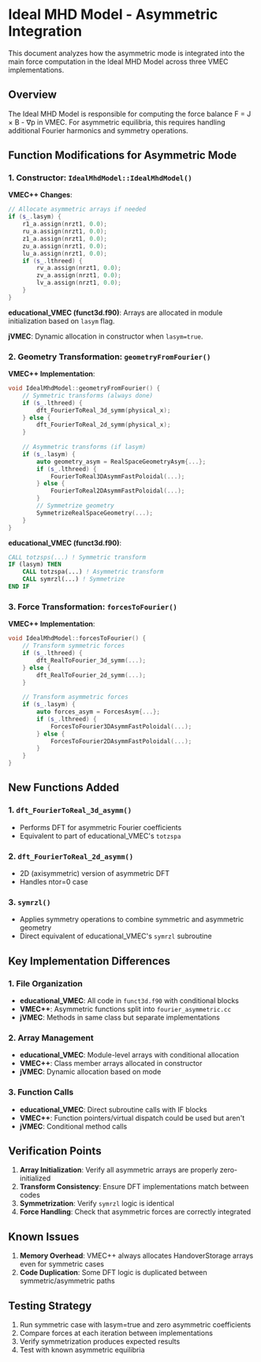 # Ideal MHD Model - Asymmetric Integration

This document analyzes how the asymmetric mode is integrated into the main force computation in the Ideal MHD Model across three VMEC implementations.

## Overview

The Ideal MHD Model is responsible for computing the force balance F = J × B - ∇p in VMEC. For asymmetric equilibria, this requires handling additional Fourier harmonics and symmetry operations.

## Function Modifications for Asymmetric Mode

### 1. Constructor: `IdealMhdModel::IdealMhdModel()`

**VMEC++ Changes**:
```cpp
// Allocate asymmetric arrays if needed
if (s_.lasym) {
    r1_a.assign(nrzt1, 0.0);
    ru_a.assign(nrzt1, 0.0);
    z1_a.assign(nrzt1, 0.0);
    zu_a.assign(nrzt1, 0.0);
    lu_a.assign(nrzt1, 0.0);
    if (s_.lthreed) {
        rv_a.assign(nrzt1, 0.0);
        zv_a.assign(nrzt1, 0.0);
        lv_a.assign(nrzt1, 0.0);
    }
}
```

**educational_VMEC (funct3d.f90)**:
Arrays are allocated in module initialization based on `lasym` flag.

**jVMEC**:
Dynamic allocation in constructor when `lasym=true`.

### 2. Geometry Transformation: `geometryFromFourier()`

**VMEC++ Implementation**:
```cpp
void IdealMhdModel::geometryFromFourier() {
    // Symmetric transforms (always done)
    if (s_.lthreed) {
        dft_FourierToReal_3d_symm(physical_x);
    } else {
        dft_FourierToReal_2d_symm(physical_x);
    }
    
    // Asymmetric transforms (if lasym)
    if (s_.lasym) {
        auto geometry_asym = RealSpaceGeometryAsym{...};
        if (s_.lthreed) {
            FourierToReal3DAsymmFastPoloidal(...);
        } else {
            FourierToReal2DAsymmFastPoloidal(...);
        }
        // Symmetrize geometry
        SymmetrizeRealSpaceGeometry(...);
    }
}
```

**educational_VMEC (funct3d.f90)**:
```fortran
CALL totzsps(...) ! Symmetric transform
IF (lasym) THEN
    CALL totzspa(...) ! Asymmetric transform
    CALL symrzl(...) ! Symmetrize
END IF
```

### 3. Force Transformation: `forcesToFourier()`

**VMEC++ Implementation**:
```cpp
void IdealMhdModel::forcesToFourier() {
    // Transform symmetric forces
    if (s_.lthreed) {
        dft_RealToFourier_3d_symm(...);
    } else {
        dft_RealToFourier_2d_symm(...);
    }
    
    // Transform asymmetric forces
    if (s_.lasym) {
        auto forces_asym = ForcesAsym{...};
        if (s_.lthreed) {
            ForcesToFourier3DAsymmFastPoloidal(...);
        } else {
            ForcesToFourier2DAsymmFastPoloidal(...);
        }
    }
}
```

## New Functions Added

### 1. `dft_FourierToReal_3d_asymm()`
- Performs DFT for asymmetric Fourier coefficients
- Equivalent to part of educational_VMEC's `totzspa`

### 2. `dft_FourierToReal_2d_asymm()`
- 2D (axisymmetric) version of asymmetric DFT
- Handles ntor=0 case

### 3. `symrzl()`
- Applies symmetry operations to combine symmetric and asymmetric geometry
- Direct equivalent of educational_VMEC's `symrzl` subroutine

## Key Implementation Differences

### 1. File Organization
- **educational_VMEC**: All code in `funct3d.f90` with conditional blocks
- **VMEC++**: Asymmetric functions split into `fourier_asymmetric.cc`
- **jVMEC**: Methods in same class but separate implementations

### 2. Array Management
- **educational_VMEC**: Module-level arrays with conditional allocation
- **VMEC++**: Class member arrays allocated in constructor
- **jVMEC**: Dynamic allocation based on mode

### 3. Function Calls
- **educational_VMEC**: Direct subroutine calls with IF blocks
- **VMEC++**: Function pointers/virtual dispatch could be used but aren't
- **jVMEC**: Conditional method calls

## Verification Points

1. **Array Initialization**: Verify all asymmetric arrays are properly zero-initialized
2. **Transform Consistency**: Ensure DFT implementations match between codes
3. **Symmetrization**: Verify `symrzl` logic is identical
4. **Force Handling**: Check that asymmetric forces are correctly integrated

## Known Issues

1. **Memory Overhead**: VMEC++ always allocates HandoverStorage arrays even for symmetric cases
2. **Code Duplication**: Some DFT logic is duplicated between symmetric/asymmetric paths

## Testing Strategy

1. Run symmetric case with lasym=true and zero asymmetric coefficients
2. Compare forces at each iteration between implementations
3. Verify symmetrization produces expected results
4. Test with known asymmetric equilibria